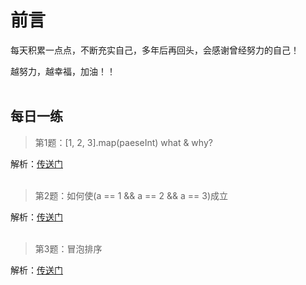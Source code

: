 # 前言

每天积累一点点，不断充实自己，多年后再回头，会感谢曾经努力的自己！

越努力，越幸福，加油！！
<br/><br/> 

## 每日一练
> 第1题：[1, 2, 3].map(paeseInt) what & why?   

解析：[传送门](https://github.com/fuhangyy/JavaScrip-Blog/issues/1)
<br/><br/>        
> 第2题：如何使(a == 1 && a == 2 && a == 3)成立

解析：[传送门](https://github.com/fuhangyy/JavaScrip-Blog/issues/2)
<br/><br/>        
> 第3题：冒泡排序

解析：[传送门](https://github.com/fuhangyy/JavaScrip-Blog/issues/3)


